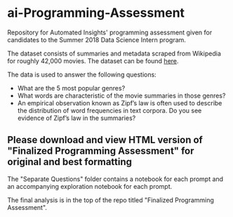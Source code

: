 # ai-Programming-Assessment
Repository for Automated Insights' programming assessment given for candidates to the Summer 2018 Data Science Intern program.

The dataset consists of summaries and metadata scraped from Wikipedia for roughly 42,000 movies. The dataset can be found [here](https://www.dropbox.com/s/ge8dsb56vv9ofd4/movie_data.csv).

The data is used to answer the following questions:
* What are the 5 most popular genres?
* What words are characteristic of the movie summaries in those genres?
* An empirical observation known as Zipf’s law is often used to describe the distribution of word
frequencies in text corpora. Do you see evidence of Zipf’s law in the summaries?

## Please download and view HTML version of "Finalized Programming Assessment" for original and best formatting

The "Separate Questions" folder contains a notebook for each prompt and an accompanying exploration notebook for each prompt.

The final analysis is in the top of the repo titled "Finalized Programming Assessment".
